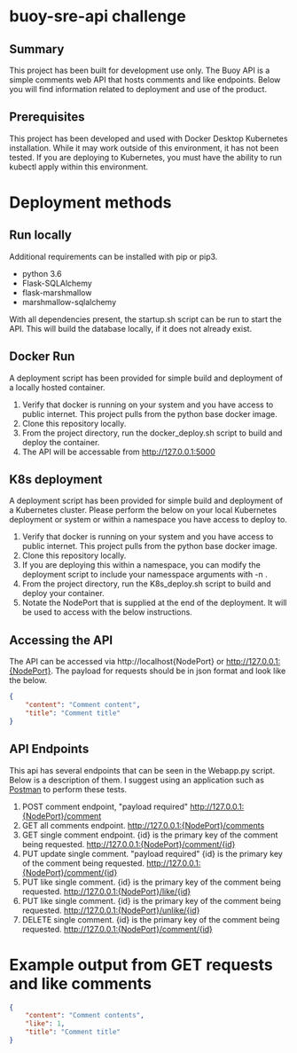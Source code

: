 # buoy-sre-api challenge

## Summary
This project has been built for development use only.  The Buoy API is a simple comments web API that hosts comments and like endpoints.  Below you will find information related to deployment and use of the product. 

## Prerequisites
This project has been developed and used with Docker Desktop Kubernetes installation.  While it may work outside of this environment, it has not been tested.  If you are deploying to Kubernetes, you must have the ability to run kubectl apply within this environment.

# Deployment methods
## Run locally
Additional requirements can be installed with pip or pip3.
- python 3.6
- Flask-SQLAlchemy
- flask-marshmallow
- marshmallow-sqlalchemy

With all dependencies present, the startup.sh script can be run to start the API.  This will build the database locally, if it does not already exist.

## Docker Run
A deployment script has been provided for simple build and deployment of a locally hosted container.  
1. Verify that docker is running on your system and you have access to public internet. This project pulls from the python base docker image.
2. Clone this repository locally. 
3. From the project directory, run the docker_deploy.sh script to build and deploy the container.
4. The API will be accessable from http://127.0.0.1:5000

## K8s deployment
A deployment script has been provided for simple build and deployment of a Kubernetes cluster.  Please perform the below on your local Kubernetes deployment or system or within a namespace you have access to deploy to. 
1. Verify that docker is running on your system and you have access to public internet. This project pulls from the python base docker image.
2. Clone this repository locally.
3. If you are deploying this within a namespace, you can modify the deployment script to include your namesspace arguments with -n <namespace>.
3. From the project directory, run the K8s_deploy.sh script to build and deploy your container.
4. Notate the NodePort that is supplied at the end of the deployment.  It will be used to access with the below instructions.

## Accessing the API
The API can be accessed via http://localhost{NodePort} or http://127.0.0.1:{NodePort}.  The payload for requests should be in json format and look like the below.

```json
{
    "content": "Comment content",
    "title": "Comment title"
}
```

## API Endpoints
This api has several endpoints that can be seen in the Webapp.py script.  Below is a description of them.  I suggest using an application such as [Postman](http://postman.com "Postman") to perform these tests.
1. POST comment endpoint, "payload required"
    http://127.0.0.1:{NodePort}/comment
2. GET all comments endpoint.
    http://127.0.0.1:{NodePort}/comments
3. GET single comment endpoint.  {id} is the primary key of the comment being requested.
    http://127.0.0.1:{NodePort}/comment/{id}
4. PUT update single comment. "payload required" {id} is the primary key of the comment being requested.
    http://127.0.0.1:{NodePort}/comment/{id}
5. PUT like single comment. {id} is the primary key of the comment being requested.
    http://127.0.0.1:{NodePort}/like/{id}
6. PUT like single comment. {id} is the primary key of the comment being requested.
    http://127.0.0.1:{NodePort}/unlike/{id}
7. DELETE single comment. {id} is the primary key of the comment being requested.
    http://127.0.0.1:{NodePort}/comment/{id}

# Example output from GET requests and like comments

```json
{
    "content": "Comment contents",
    "like": 1,
    "title": "Comment title"
}
```
